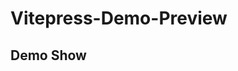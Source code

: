 # Vitepress-Demo-Preview

## Demo Show

<demo-preview title="Button 按钮" path="./DemoShow.vue"  description="There are primary button, default button, dashed button, text button and link button in antd"></demo-preview>
